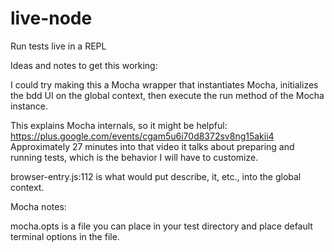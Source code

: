 # live-node
Run tests live in a REPL

Ideas and notes to get this working:

I could try making this a Mocha wrapper that instantiates Mocha, initializes the bdd UI on the global context, then execute the run method of the Mocha instance.

This explains Mocha internals, so it might be helpful: https://plus.google.com/events/cgam5u6i70d8372sv8ng15akii4
Approximately 27 minutes into that video it talks about preparing and running tests, which is the behavior I will have to customize.

browser-entry.js:112 is what would put describe, it, etc., into the global context.

Mocha notes:

mocha.opts is a file you can place in your test directory and place default terminal options in the file.

